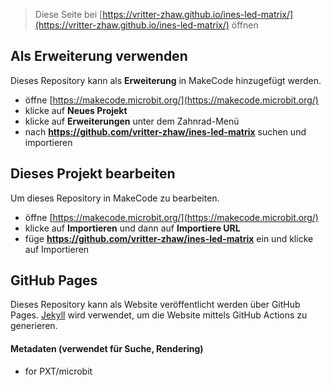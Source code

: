 
> Diese Seite bei [https://vritter-zhaw.github.io/ines-led-matrix/](https://vritter-zhaw.github.io/ines-led-matrix/) öffnen

## Als Erweiterung verwenden

Dieses Repository kann als **Erweiterung** in MakeCode hinzugefügt werden.

* öffne [https://makecode.microbit.org/](https://makecode.microbit.org/)
* klicke auf **Neues Projekt**
* klicke auf **Erweiterungen** unter dem Zahnrad-Menü
* nach **https://github.com/vritter-zhaw/ines-led-matrix** suchen und importieren

## Dieses Projekt bearbeiten

Um dieses Repository in MakeCode zu bearbeiten.

* öffne [https://makecode.microbit.org/](https://makecode.microbit.org/)
* klicke auf **Importieren** und dann auf **Importiere URL**
* füge **https://github.com/vritter-zhaw/ines-led-matrix** ein und klicke auf Importieren

## GitHub Pages

Dieses Repository kann als Website veröffentlicht werden über GitHub Pages. [Jekyll](https://jekyllrb.com/docs/) wird verwendet, um die Website mittels GitHub Actions zu generieren. 



#### Metadaten (verwendet für Suche, Rendering)

* for PXT/microbit
<script src="https://makecode.com/gh-pages-embed.js"></script><script>makeCodeRender("{{ site.makecode.home_url }}", "{{ site.github.owner_name }}/{{ site.github.repository_name }}");</script>
